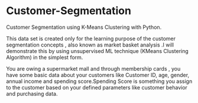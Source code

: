 # Customer-Segmentation
Customer Segmentation using K-Means Clustering with Python. 

This data set is created only for the learning purpose of the customer segmentation concepts , also known as market basket analysis .I will demonstrate this by using unsupervised ML technique (KMeans Clustering Algorithm) in the simplest form.

You are owing a supermarket mall and through membership cards , you have some basic data about your customers like Customer ID, age, gender, annual income and spending score.Spending Score is something you assign to the customer based on your defined parameters like customer behavior and purchasing data.
